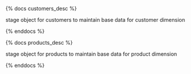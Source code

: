 {% docs customers_desc %}
 
stage object for customers to maintain base data for customer dimension
 
{% enddocs %}
 
{% docs products_desc %}
 
stage object for products to maintain base data for product dimension
 
{% enddocs %}